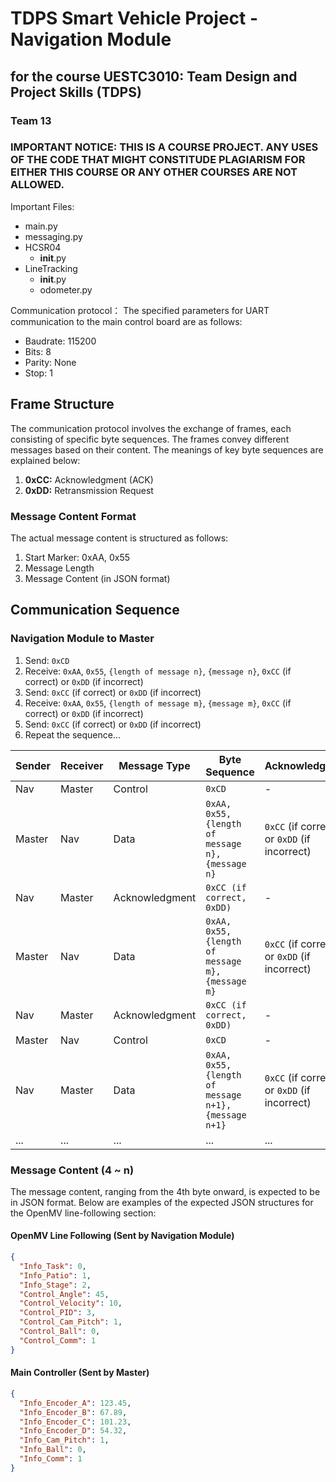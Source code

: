 # TDPS Smart Vehicle Project - Navigation Module
## for the course UESTC3010: Team Design and Project Skills (TDPS)
### Team 13

### IMPORTANT NOTICE: THIS IS A COURSE PROJECT. ANY USES OF THE CODE THAT MIGHT CONSTITUDE PLAGIARISM FOR EITHER THIS COURSE OR ANY OTHER COURSES ARE NOT ALLOWED.

Important Files:
- main.py
- messaging.py 
- HCSR04
    - __init__.py
- LineTracking
    - __init__.py
    - odometer.py


Communication protocol：
The specified parameters for UART communication to the main control board are as follows:

- Baudrate: 115200
- Bits: 8
- Parity: None
- Stop: 1

## Frame Structure

The communication protocol involves the exchange of frames, each consisting of specific byte sequences. The frames convey different messages based on their content. The meanings of key byte sequences are explained below:

1. **0xCC:** Acknowledgment (ACK)
2. **0xDD:** Retransmission Request

### Message Content Format

The actual message content is structured as follows:

1. Start Marker: 0xAA, 0x55
2. Message Length
3. Message Content (in JSON format)

## Communication Sequence

### Navigation Module to Master

1. Send: `0xCD`
2. Receive: `0xAA`, `0x55`, `{length of message n}`, `{message n}`, `0xCC` (if correct) or `0xDD` (if incorrect)
3. Send: `0xCC` (if correct) or `0xDD` (if incorrect)
4. Receive: `0xAA`, `0x55`, `{length of message m}`, `{message m}`, `0xCC` (if correct) or `0xDD` (if incorrect)
5. Send: `0xCC` (if correct) or `0xDD` (if incorrect)
6. Repeat the sequence...

| Sender | Receiver | Message Type | Byte Sequence                                             | Acknowledgment  |
|--------|----------|--------------|-----------------------------------------------------------|------------------|
| Nav    | Master   | Control      | `0xCD`                                                  | -                |
| Master | Nav      | Data         | `0xAA, 0x55, {length of message n}, {message n}`         | `0xCC` (if correct) or `0xDD` (if incorrect) |
| Nav    | Master   | Acknowledgment | `0xCC (if correct, 0xDD)`                               | -                |
| Master | Nav      | Data         | `0xAA, 0x55, {length of message m}, {message m}`         | `0xCC` (if correct) or `0xDD` (if incorrect) |
| Nav    | Master   | Acknowledgment | `0xCC (if correct, 0xDD)`                               | -                |
| Master | Nav      | Control      | `0xCD`                                                  | -                |
| Nav    | Master   | Data         | `0xAA, 0x55, {length of message n+1}, {message n+1}`     | `0xCC` (if correct) or `0xDD` (if incorrect) |
| ...    | ...      | ...          | ...                                                       | ...              |


### Message Content (4 ~ n)

The message content, ranging from the 4th byte onward, is expected to be in JSON format. Below are examples of the expected JSON structures for the OpenMV line-following section:

#### OpenMV Line Following (Sent by Navigation Module)

```json
{
  "Info_Task": 0,
  "Info_Patio": 1,
  "Info_Stage": 2,
  "Control_Angle": 45,
  "Control_Velocity": 10,
  "Control_PID": 3,
  "Control_Cam_Pitch": 1,
  "Control_Ball": 0,
  "Control_Comm": 1
}
```

#### Main Controller (Sent by Master)

```json
{
  "Info_Encoder_A": 123.45,
  "Info_Encoder_B": 67.89,
  "Info_Encoder_C": 101.23,
  "Info_Encoder_D": 54.32,
  "Info_Cam_Pitch": 1,
  "Info_Ball": 0,
  "Info_Comm": 1
}
```

